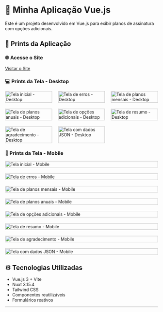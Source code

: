 # 🚀 Minha Aplicação Vue.js

Este é um projeto desenvolvido em Vue.js para exibir planos de assinatura com opções adicionais.

## 📸 Prints da Aplicação

### 🌐 Acesse o Site

[Visitar o Site](https://multi-step-form-nuxt.netlify.app/)

### 💻 Prints da Tela - Desktop

<div style="display: grid; grid-template-columns: repeat(3, 1fr); gap: 20px;">

  <div>
    <img src="./printscreen/desktop/STEP-1-DESKTOP.png" alt="Tela inicial - Desktop" style="width: 100%;"/>
  </div>
  <div>
    <img src="./printscreen/desktop/STEP-1-DESKTOP-ERROS.png" alt="Tela de erros - Desktop" style="width: 100%;"/>
  </div>
  <div>
    <img src="./printscreen/desktop/STEP-2-DESKTOP-MONTHLY.png" alt="Tela de planos mensais - Desktop" style="width: 100%;"/>
  </div>
  <div>
    <img src="./printscreen/desktop/STEP-2-DESKTOP-YEARLY.png" alt="Tela de planos anuais - Desktop" style="width: 100%;"/>
  </div>
  <div>
    <img src="./printscreen/desktop/STEP-3-DESKTOP-ONS.png" alt="Tela de opções adicionais - Desktop" style="width: 100%;"/>
  </div>
  <div>
    <img src="./printscreen/desktop/STEP-4-DESKTOP-SUMMARY.png" alt="Tela de resumo - Desktop" style="width: 100%;"/>
  </div>
  <div>
    <img src="./printscreen/desktop/DESKTOP-THANKS.png" alt="Tela de agradecimento - Desktop" style="width: 100%;"/>
  </div>
  <div>
    <img src="./printscreen/desktop/DESKTOP-JSONDATA.png" alt="Tela com dados JSON - Desktop" style="width: 100%;"/>
  </div>
  
</div>

### 📱 Prints da Tela - Mobile

<div style="display: grid; grid-template-columns: 1fr; gap: 20px;">

  <div>
    <img src="./printscreen/mobile/STEP-1-MOBILE.png" alt="Tela inicial - Mobile" style="width: 100%;"/>
  </div>
  <div>
    <img src="./printscreen/mobile/STEP-1-MOBILE-ERROS.png" alt="Tela de erros - Mobile" style="width: 100%;"/>
  </div>
  <div>
    <img src="./printscreen/mobile/STEP-2-MOBILE-MONTHLY.png" alt="Tela de planos mensais - Mobile" style="width: 100%;"/>
  </div>
  <div>
    <img src="./printscreen/mobile/STEP-2-MOBILE-YEARLY.png" alt="Tela de planos anuais - Mobile" style="width: 100%;"/>
  </div>
  <div>
    <img src="./printscreen/mobile/STEP-3-MOBILE-ONS.png" alt="Tela de opções adicionais - Mobile" style="width: 100%;"/>
  </div>
  <div>
    <img src="./printscreen/mobile/STEP-4-MOBILE-SUMMARY.png" alt="Tela de resumo - Mobile" style="width: 100%;"/>
  </div>
  <div>
    <img src="./printscreen/mobile/MOBILE-THANKS.png" alt="Tela de agradecimento - Mobile" style="width: 100%;"/>
  </div>
  <div>
    <img src="./printscreen/mobile/MOBILE-JSONDATA.png" alt="Tela com dados JSON - Mobile" style="width: 100%;"/>
  </div>

</div>

<style>
  @media (max-width: 768px) {
    /* Mobile Layout */
    div {
      display: grid;
      grid-template-columns: 1fr;
      gap: 20px;
    }
  }
</style>

## ⚙️ Tecnologias Utilizadas

- Vue.js 3 + Vite
- Nuxt 3.15.4
- Tailwind CSS
- Componentes reutilizáveis
- Formulários reativos

---
